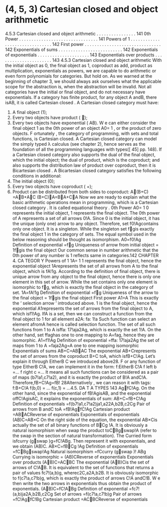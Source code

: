 # (4, 5, 3) Cartesian closed and object arithmetic

4.5.3 Cartesian closed and object arithmetic . . . . . . . . . . . . . . . . 141
0th Power . . . . . . . . . . . . . . . . . . . . . . . . . . . . . . . . 141
Powers of 1 . . . . . . . . . . . . . . . . . . . . . . . . . . . . . . . 142
First power . . . . . . . . . . . . . . . . . . . . . . . . . . . . . . . 142
Exponentials of sums . . . . . . . . . . . . . . . . . . . . . . . . . . 142
Exponentials of exponentials . . . . . . . . . . . . . . . . . . . . . 143
Exponentials over products . . . . . . . . . . . . . . . . . . . . . . 143
4.5.3 Cartesian closed and object arithmetic
With the initial object as 0, the final object as 1, coproduct as add, product as multiplication, exponentials as powers, we are capable to do arithmetic or even form polynomials
for categories. But hold on. As we warned at the beginning of chapter 3, we should always
ask ourselves what the applicable scope for the abstraction is, when the abstraction will
be invalid.
Not all categories have the initial or final object, and do not necessary have exponentials. If a category has finite product, for any object A andB, there isAB, it is called
Cartesian closed . A Cartesian closed category must have:
1. A final object (1);
2. Every two objects have product ( );
3. Every two objects have exponential ( AB).
W e can either consider the final object 1 as the 0th power of an object A0= 1 , or the
product of zero objects. F ortunately , the category of programming, with sets and total
functions, is Cartesian closed. A Cartesian closed category can model the simply typed λ
calculus (see chapter 2), hence serves as the foundation of all the programming languages
with types([ 45] pp. 148).
If a Cartesian closed category also supports the dual of the final object, which the initial object; the dual of product, which is the coproduct; and also supports the distribution
law of product over coproduct, then it is Bicartesian closed .
A Bicartesian closed category satisfies the following conditions in additional:
4. The initial object (0);
5. Every two objects have coproduct ( +);
6. Product can be distributed from both sides to coproduct:
A(B+C) =AB+AC
(B+C)A=BA+CA
Now we are ready to explain what the basic arithmetic operations mean in programming, which is a Cartesian closed category . It is called equational theory .
0th Power
A0= 1
0 represents the initial object, 1 represents the final object. The 0th power of A
represents a set of all arrows 0!A. Since 0 is the initial object, it has the unique
(only one) arrow to any object. Therefore, set f0!Agcontains only one object. It is
a singleton. While the singleton set f⋆gis exactly the final object 1 in the category of
sets. The equal symbol used in the below reasoning should be thought as isomorphism.
A0=f0!Ag Definition of exponential
=f⋆g Uniqueness of arrow from initial object
= 1f⋆gis the final object
Our common sense in number arithmetic that the 0th power of any number is 1 reflects
same in categories.142 CHAPTER 4. CA TEGOR Y
Powers of 1
1A= 1
1 represents the final object, hence the exponential object 1Arepresents the set of all
arrows from A to the final object, which is fA!1g. According to the definition of final
object, there is unique arrow from any object to the final object, hence there is only one
element in this set of arrow. While the set contains only one element is isomorphic to
f⋆g, which is exactly the final object in the category of set.
1A=fA!1g Definition of exponential
=f⋆g Uniqueness of the arrow to the final object
= 1f⋆gis the final object
First power
A1=A
This is exactly the ‘ selection arrow ’ introduced above. 1 is the final object, hence the
exponential A1represents the set of arrows from the final object to A, which isf1!Ag.
IfA is a set, then we can construct a function from the final object to 1 for all element
a2A:
fa: 1!a
Such function can select an element afromA hence is called selection function. The
set of all such functions from 1 to A isffa: 17!aja2Ag, which is exactly the set
1!A. On the other hand, set ffaghas one to one mapping to A=fag, hence they are
isomorphic.
A1=f1!Ag Definition of exponential
=ffa: 17!aja2Ag the set of maps from 1 to A
=faja2Ag=A one to one mapping isomorphic
Exponentials of sums
AB+C=ABAC
The exponential AB+Crepresents the set of arrows from the coproduct B+C toA,
which isfB+C!Ag. Let’s explain it through EitherB C we introduced above28. F or
any function of type EitherB C!A, we can implement it in the form:
f:EitherB C!A
f left b =...
f right c =...
It means all such functions can be considered as a pair of maps (b7!a1,c7!a2),
and it is exactly the product of B!A andC!A. Therefore,fB+C!Ag=fB!
28Alternatively , we can reason it with tags:
f:B+C!A
f(b,0) = ...
f(c,1) = ...4.5. DA T A TYPES 143
AgfC!Ag. On the other hand, since the exponential of fB!AgisAB, and the
exponential offC!AgisAC, it explains the exponentials of sum:
AB+C=fB+C!Ag Definition of exponentials
=f(b7!a1,c7!a2)ja1,a22A,b2B,c2Cg Pair of arrows from B andC toA
=fB!AgfC!Ag Cartesian product
=ABACReverse of exponentials
Exponentials of exponentials
(AB)C=AB×C
On the right side of the equation, the exponential AB×Cis actually the set of all binary
functions of BCg   !A. It is obviously a natural isomorphism when swap the product
toCBgswap       !A (refer to the swap in the section of natural transformation). The
Curried form isfcurry (gswap )g=fC!ABg. Then represent it with exponentials,
and we obtain (AB)C.
AB×C=fBCg   !Ag Definition of exponentials
=fCBgswap       !Ag Natural isomorphism
=fCcurry (gswap )             ! ABg Currying is isomorphic
= (AB)CReverse of exponentials
Exponentials over products
(AB)C=ACBC
The exponential (AB)Cis the set of arrows of C!AB. It is equivalent to the
set of functions that returns a pair of values fc7!(a,b)g, wherec2C,a2A,b2B. It is
obviously isomorphic to f(c7!a,c7!b)g, which is exactly the product of arrows C!A
andC!B. W e then write the two arrows in exponentials thus obtain the product of
exponentials.
(AB)C=fC!ABg Definition of exponential
=fc7!(a,b)ja2A,b2B,c2Cg Set of arrows
=f(c7!a,c7!b)g Pair of arrows
=fC!AgfC!Bg Cartesian product
=ACBCReverse of exponentials
